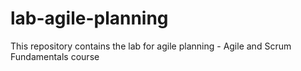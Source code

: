 # lab-agile-planning
This repository contains the lab for agile planning - Agile and Scrum Fundamentals course
